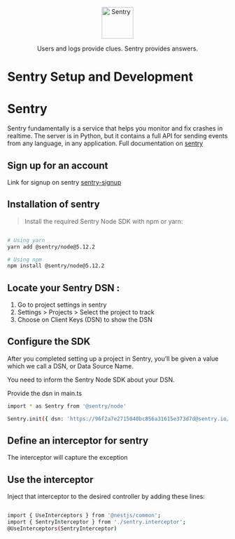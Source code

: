 <p align="center">
  <p align="center">
    <a href="https://sentry.io/?utm_source=github&utm_medium=logo" target="_blank">
      <img src="https://sentry-brand.storage.googleapis.com/sentry-logo-black.png" alt="Sentry" height="72">
    </a>
  </p>
  <p align="center">
    Users and logs provide clues. Sentry provides answers.
  </p>
</p>

# Sentry Setup and Development

# Sentry

Sentry fundamentally is a service that helps you monitor and fix crashes in realtime. The server is in Python, but it contains a full API for sending events from any language, in any application.
Full documentation on [sentry](https://docs.sentry.io/)

## Sign up for an account 

Link for signup on sentry [sentry-signup](https://sentry.io/signup/)

## Installation of sentry

> Install the required Sentry Node SDK with npm or yarn:

```bash

# Using yarn
yarn add @sentry/node@5.12.2

# Using npm
npm install @sentry/node@5.12.2

```

## Locate your Sentry DSN :

1. Go to project settings in sentry
2. Settings > Projects > Select the project to track
3. Choose on Client Keys (DSN) to show the DSN

## Configure the SDK
After you completed setting up a project in Sentry, you’ll be given a value which we call a DSN, or Data Source Name.

You need to inform the Sentry Node SDK about your DSN.

Provide the dsn in main.ts

```bash
import * as Sentry from '@sentry/node'

Sentry.init({ dsn: 'https://96f2a7e2715040bc856a31615e373d7d@sentry.io/2200365' })


```

## Define an interceptor for sentry

The interceptor will capture the exception  

## Use the interceptor 

Inject that interceptor to the desired controller by adding these lines:

```bash

import { UseInterceptors } from '@nestjs/common';
import { SentryInterceptor } from './sentry.interceptor';
@UseInterceptors(SentryInterceptor)

```